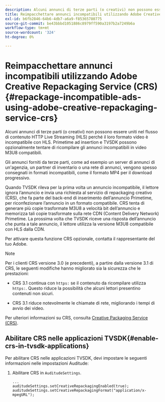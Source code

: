 ```yaml
---
description: Alcuni annunci di terze parti (o creativi) non possono essere uniti nel flusso di contenuto HTTP Live Streaming (HLS) perché il loro formato video è incompatibile con HLS. Primetime ad insertion e TVSDK possono opzionalmente tentare di ricompilare gli annunci incompatibili in video M3U8 compatibili.
title: Reimpacchettare annunci incompatibili utilizzando Adobe Creative Repackaging Service (CRS)
exl-id: b6fb2846-64b6-4db7-a6a9-f85365780775
source-git-commit: be43bbbd1051886c8979ff590a3197b2a7249b6a
workflow-type: tm+mt
source-wordcount: '324'
ht-degree: 0%

---
```


# Reimpacchettare annunci incompatibili utilizzando Adobe Creative Repackaging Service (CRS) {#repackage-incompatible-ads-using-adobe-creative-repackaging-service-crs}

Alcuni annunci di terze parti (o creativi) non possono essere uniti nel flusso di contenuto HTTP Live Streaming (HLS) perché il loro formato video è incompatibile con HLS. Primetime ad insertion e TVSDK possono opzionalmente tentare di ricompilare gli annunci incompatibili in video M3U8 compatibili.

Gli annunci forniti da terze parti, come ad esempio un server di annunci di un&#39;agenzia, un partner di inventario o una rete di annunci, vengono spesso consegnati in formati incompatibili, come il formato MP4 per il download progressivo.

Quando TVSDK rileva per la prima volta un annuncio incompatibile, il lettore ignora l’annuncio e invia una richiesta al servizio di repackaging creativo (CRS), che fa parte del back-end di inserimento dell’annuncio Primetime, per riconfezionare l’annuncio in un formato compatibile. CRS tenta di generare più copie trasformate M3U8 a velocità bit dell’annuncio e memorizza tali copie trasformate sulla rete CDN (Content Delivery Network) Primetime. La prossima volta che TVSDK riceve una risposta dell’annuncio che punta a tale annuncio, il lettore utilizza la versione M3U8 compatibile con HLS dalla CDN.

Per attivare questa funzione CRS opzionale, contatta il rappresentante del tuo Adobe.

>[!NOTE]
>
>Per i clienti CRS versione 3.0 (e precedenti), a partire dalla versione 3.1 di CRS, le seguenti modifiche hanno migliorato sia la sicurezza che le prestazioni:
>
>* CRS 3.1 continua con `https:` se il contenuto da ricompilare utilizza `https:`. Questo riduce la possibilità che alcuni lettori presentino contenuti non sicuri.
>
>* CRS 3.1 riduce notevolmente le chiamate di rete, migliorando i tempi di avvio dei video.
>


Per ulteriori informazioni su CRS, consulta [Creative Packaging Service (CRS)](https://helpx.adobe.com/content/dam/help/en/primetime/drm/drm_certificate_enrollment.pdf).

## Abilitare CRS nelle applicazioni TVSDK{#enable-crs-in-tvsdk-applications}

Per abilitare CRS nelle applicazioni TVSDK, devi impostare le seguenti informazioni nelle impostazioni Auditude:

1. Abilitare CRS in `AuditudeSettings`.

   ```
   ... 
   auditudeSettings.setCreativeRepackagingEnabled(true); 
   auditudeSettings.setCreativeRepackagingFormat("application/x-mpegURL"); 
   ```
